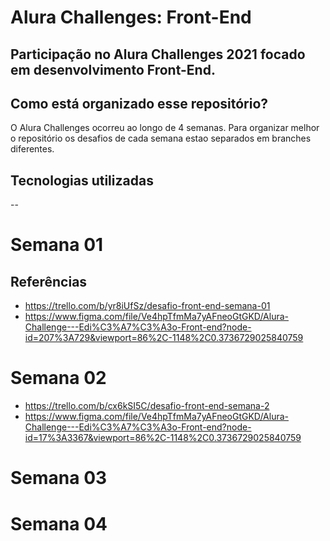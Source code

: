 # Alura Challenges: Front-End
Participação no Alura Challenges 2021 focado em desenvolvimento Front-End.
- 

## Como está organizado esse repositório?
O Alura Challenges ocorreu ao longo de 4 semanas. Para organizar melhor o repositório os desafios de cada semana estao separados em branches diferentes.

## Tecnologias utilizadas
--


# Semana 01

## Referências
- https://trello.com/b/yr8iUfSz/desafio-front-end-semana-01
- https://www.figma.com/file/Ve4hpTfmMa7yAFneoGtGKD/Alura-Challenge---Edi%C3%A7%C3%A3o-Front-end?node-id=207%3A729&viewport=86%2C-1148%2C0.3736729025840759

# Semana 02
- https://trello.com/b/cx6kSI5C/desafio-front-end-semana-2
- https://www.figma.com/file/Ve4hpTfmMa7yAFneoGtGKD/Alura-Challenge---Edi%C3%A7%C3%A3o-Front-end?node-id=17%3A3367&viewport=86%2C-1148%2C0.3736729025840759

# Semana 03


# Semana 04
